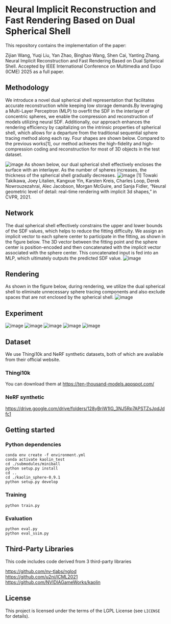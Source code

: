 # Neural Implicit Reconstruction and Fast Rendering Based on Dual Spherical Shell
This repository contains the implementation of the paper:

Zijian Wang, Yuqi Liu, Yan Zhao, Binghao Wang, Shen Cai, Yanting Zhang. Neural Implicit Reconstruction and Fast Rendering Based on Dual Spherical Shell. Accepted by IEEE International Conference on Multimedia and Expo (ICME) 2025 as a full paper.
## Methodology
We introduce a novel dual spherical shell representation that facilitates accurate reconstruction while keeping low storage demands.By leveraging a Multi-Layer Perceptron (MLP) to overfit the SDF in the interlayer of concentric spheres, we enable the compression and reconstruction of models utilizing neural SDF. Additionally, our  approach enhances the rendering efficiency by capitalizing on the intrinsic properties of spherical shell, which allows for a departure from the traditional sequential sphere tracing method along each ray. Four shapes are shown below. Compared to the previous works[1], our method achieves the high-fidelity and high-compression coding and reconstruction for most of 3D objects in the test dataset.

![image](imgs/fig1.png)
As shown below, our dual spherical shell effectively encloses the surface with an interlayer. As the number of spheres increases, the thickness of the spherical shell gradually decreases.
![image](imgs/fig2.png)
[1] Towaki Takikawa, Joey Litalien, Kangxue Yin, Karsten Kreis, Charles Loop, Derek Nowrouzezahrai, Alec Jacobson, Morgan McGuire, and Sanja Fidler, “Neural geometric level of detail: real-time rendering with implicit 3d shapes,” in CVPR, 2021.

## Network
The dual spherical shell effectively constrains the upper and lower bounds of the SDF values, which helps to reduce the fitting difficulty. We assign an implicit vector to each sphere center to participate in the fitting, as shown in the figure below. The 3D vector between the fitting point and the sphere center is position-encoded and then concatenated with the implicit vector associated with the sphere center. This concatenated input is fed into an MLP, which ultimately outputs the predicted SDF value.
![image](imgs/fig3.png)

## Rendering
As shown in the figure below, during rendering, we utilize the dual spherical shell to eliminate unnecessary sphere tracing components and also exclude spaces that are not enclosed by the spherical shell.
![image](imgs/fig4.png)

## Experiment
![image](imgs/exp1.png)
![image](imgs/exp2.png)
![image](imgs/exp4.png)
![image](imgs/exp3.png)
![image](imgs/exp5.png)

## Dataset
We use Thingi10k and NeRF synthetic datasets, both of which are available from their official website.
### Thingi10k
You can download them at https://ten-thousand-models.appspot.com/
### NeRF synthetic
https://drive.google.com/drive/folders/128yBriW1IG_3NJ5Rp7APSTZsJqdJdfc1

## Getting started
### Python dependencies
```
conda env create -f environment.yml
conda activate kaolin_test
cd ./submodules/miniball
python setup.py install
cd ..
cd ./kaolin_sphere-0.9.1
python setup.py develop
```

### Training
```
python train.py
```
### Evaluation
```
python eval.py
python eval_ssim.py
```

## Third-Party Libraries

This code includes code derived from 3 third-party libraries

https://github.com/nv-tlabs/nglod <br>
https://github.com/u2ni/ICML2021 <br>
https://github.com/NVIDIAGameWorks/kaolin <br>

## License
This project is licensed under the terms of the LGPL License (see `LICENSE` for details).
